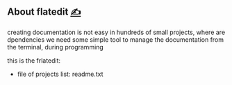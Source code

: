 
## About flatedit [<span style='font-size:20px;'>&#x270D;</span>](https://github.com/flatedit/examples/edit/main/DOCS/ABOUT.md)

creating documentation is not easy in hundreds of small projects, where are dpendencies
we need some simple tool to manage the documentation from the terminal, during programming

this is the frlatedit:
+ file of projects list: readme.txt
```